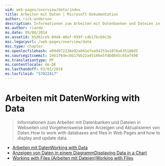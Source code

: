 ```yaml
---
uid: web-pages/overview/data/index
title: Arbeiten mit Daten | Microsoft-Dokumentation
author: rick-anderson
description: Informationen zum Arbeiten mit Datenbanken und Dateien in Webseiten und Vorgehensweise beim Anzeigen und Aktualisieren von Daten.
ms.author: riande
ms.date: 09/08/2014
ms.assetid: b5d61ce5-0dd4-40ef-939f-c4b17bcb9c3b
msc.legacyurl: /web-pages/overview/data
msc.type: chapter
ms.openlocfilehash: e09d972228e92a041efea94253a1078a635188d5
ms.sourcegitcommit: 24b1f6decbb17bb22a45166e5fdb0845c65af498
ms.translationtype: MT
ms.contentlocale: de-DE
ms.lasthandoff: 03/01/2019
ms.locfileid: "57022817"
---
```

<a name="working-with-data"></a><span data-ttu-id="d455a-103">Arbeiten mit Daten</span><span class="sxs-lookup"><span data-stu-id="d455a-103">Working with Data</span></span>
====================
> <span data-ttu-id="d455a-104">Informationen zum Arbeiten mit Datenbanken und Dateien in Webseiten und Vorgehensweise beim Anzeigen und Aktualisieren von Daten.</span><span class="sxs-lookup"><span data-stu-id="d455a-104">How to work with databases and files in Web Pages and how to display and update data.</span></span>


- [<span data-ttu-id="d455a-105">Arbeiten mit Daten</span><span class="sxs-lookup"><span data-stu-id="d455a-105">Working with Data</span></span>](5-working-with-data.md)
- [<span data-ttu-id="d455a-106">Anzeigen von Daten in einem Diagramm</span><span class="sxs-lookup"><span data-stu-id="d455a-106">Displaying Data in a Chart</span></span>](7-displaying-data-in-a-chart.md)
- [<span data-ttu-id="d455a-107">Working with Files (Arbeiten mit Dateien)</span><span class="sxs-lookup"><span data-stu-id="d455a-107">Working with Files</span></span>](working-with-files.md)
